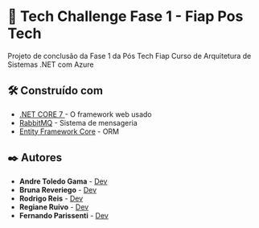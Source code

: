 # 🚀 Tech Challenge Fase 1 - Fiap Pos Tech

Projeto de conclusão da Fase 1 da Pós Tech Fiap Curso de Arquitetura de Sistemas .NET com Azure


## 🛠️ Construído com

* [.NET CORE 7 ](https://learn.microsoft.com/pt-br/dotnet/core/whats-new/dotnet-7) - O framework web usado
* [RabbitMQ](https://www.rabbitmq.com/documentation.html) - Sistema de mensageria
* [Entity Framework Core](https://learn.microsoft.com/pt-br/ef/core/) - ORM

## ✒️ Autores

* **Andre Toledo Gama** - [Dev](https://github.com/AndreTGama)
* **Bruna Reveriego** - [Dev](https://github.com/BrunaReveriego91)
* **Rodrigo Reis** - [Dev](https://github.com/RodrigoReiis)
* **Regiane Ruivo** - [Dev]()
* **Fernando Parissenti** - [Dev](https://github.com/parissenti)




